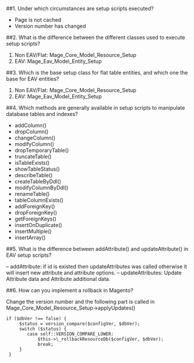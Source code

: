 ##1. Under which circumstances are setup scripts executed?

- Page is not cached
- Version number has changed

##2. What is the difference between the different classes used to execute setup scripts?

1. Non EAV/Flat: Mage_Core_Model_Resource_Setup
2. EAV: Mage_Eav_Model_Entity_Setup

##3. Which is the base setup class for flat table entities, and which one the base for EAV entities?

1. Non EAV/Flat: Mage_Core_Model_Resource_Setup
2. EAV: Mage_Eav_Model_Entity_Setup

##4. Which methods are generally available in setup scripts to manipulate database tables and indexes?

- addColumn()
- dropColumn()
- changeColumn()
- modifyColumn()
- dropTemporaryTable()
- truncateTable()
- isTableExists()
- showTableStatus()
- describeTable()
- createTableByDdl()
- modifyColumnByDdl()
- renameTable()
- tableColumnExists()
- addForeignKey()
- dropForeignKey()
- getForeignKeys()
- insertOnDuplicate()
- insertMultiple()
- insertArray()

##5. What is the difference between addAttribute() and updateAttribute() in EAV setup scripts?

– addAttribute: if id is existed then updateAttributes was called otherwise it will insert new attribute and attribute options.
– updateAttributes: Update Attribute data and Attribute additional data.

##6. How can you implement a rollback in Magento?

Change the version number and the following part is called in Mage_Core_Model_Resource_Setup->applyUpdates()

    if ($dbVer !== false) {
         $status = version_compare($configVer, $dbVer);
         switch ($status) {
            case self::VERSION_COMPARE_LOWER:
                $this->\_rollbackResourceDb($configVer, $dbVer);
                break;
         }
     }
